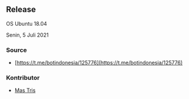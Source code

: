 ## Release

OS Ubuntu 18.04

Senin, 5 Juli 2021

### Source

- [https://t.me/botindonesia/125776](https://t.me/botindonesia/125776)

### Kontributor

- [Mas Tris](https://t.me/onsirtus)